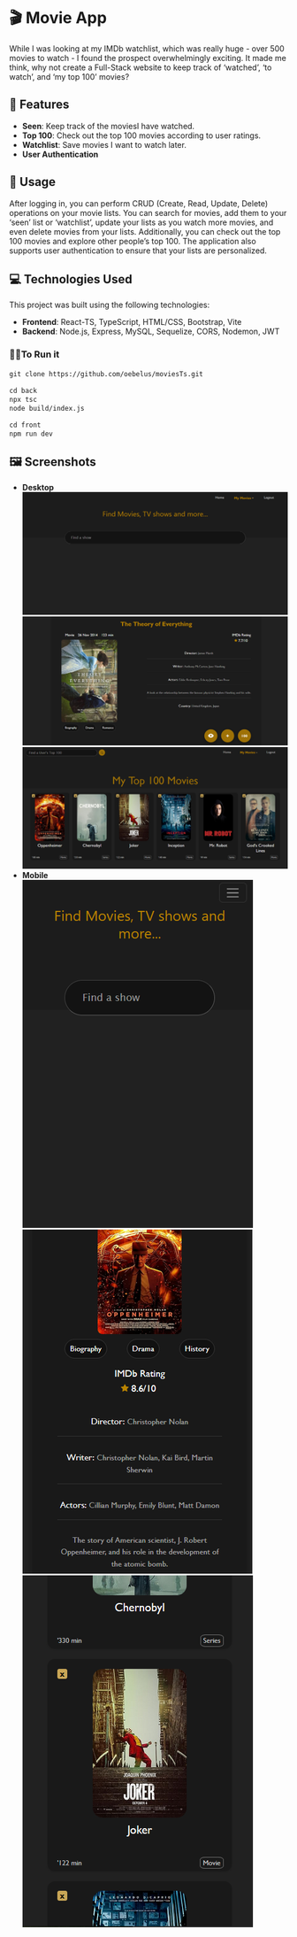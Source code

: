 # 🎬 Movie App

While I was looking at my IMDb watchlist, which was really huge - over 500 movies to watch - I found the prospect overwhelmingly exciting. It made me think, why not create a Full-Stack website to keep track of ‘watched’, ‘to watch’, and ‘my top 100’ movies? 

## 🌟 Features

- **Seen**: Keep track of the moviesI have watched.
- **Top 100**: Check out the top 100 movies according to user ratings.
- **Watchlist**: Save movies I want to watch later.
- **User Authentication**

## 📝 Usage

After logging in, you can perform CRUD (Create, Read, Update, Delete) operations on your movie lists. You can search for movies, add them to your ‘seen’ list or ‘watchlist’, update your lists as you watch more movies, and even delete movies from your lists. Additionally, you can check out the top 100 movies and explore other people’s top 100. The application also supports user authentication to ensure that your lists are personalized.

## 💻 Technologies Used

This project was built using the following technologies:

- **Frontend**: React-TS, TypeScript, HTML/CSS, Bootstrap, Vite
- **Backend**: Node.js, Express, MySQL, Sequelize, CORS, Nodemon, JWT

### 👩‍💻To Run it
```
git clone https://github.com/oebelus/moviesTs.git
```
```
cd back
npx tsc
node build/index.js
```
```
cd front
npm run dev
```

## 🖼  Screenshots
- **Desktop**<br>
![home](https://github.com/oebelus/moviesTs/blob/main/images/home-d.png)
![add](images/add-d.png)
![top](https://github.com/oebelus/moviesTs/blob/main/images/top-d.png)
- **Mobile**<br>
![home](https://github.com/oebelus/moviesTs/blob/1c4d53aa640a9ef93664788e9628ed048c14031f/images/home-m.png)
![add](https://github.com/oebelus/moviesTs/blob/1c4d53aa640a9ef93664788e9628ed048c14031f/images/movie-m.png)
![top](https://github.com/oebelus/moviesTs/blob/1c4d53aa640a9ef93664788e9628ed048c14031f/images/top-m.png)

